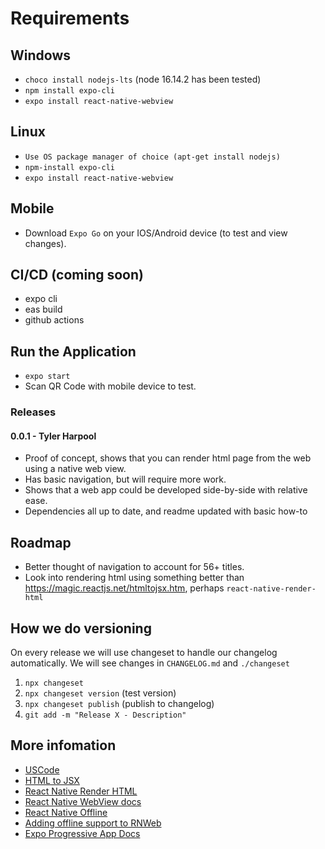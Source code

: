 # Requirements

## Windows
- `choco install nodejs-lts` (node 16.14.2 has been tested)
- `npm install expo-cli`
- `expo install react-native-webview`

## Linux
- `Use OS package manager of choice (apt-get install nodejs)`
- `npm-install expo-cli`
- `expo install react-native-webview`

## Mobile
- Download `Expo Go` on your IOS/Android device (to test and view changes).


## CI/CD (coming soon)
- expo cli
- eas build
- github actions


## Run the Application
- `expo start`
- Scan QR Code with mobile device to test.


### Releases
#### 0.0.1 - Tyler Harpool
- Proof of concept, shows that you can render html page from the web using a native web view.
- Has basic navigation, but will require more work.
- Shows that a web app could be developed side-by-side with relative ease.
- Dependencies all up to date, and readme updated with basic how-to

## Roadmap
- Better thought of navigation to account for 56+ titles.
- Look into rendering html using something better than https://magic.reactjs.net/htmltojsx.htm, perhaps `react-native-render-html`

## How we do versioning
On every release we will use changeset to handle our changelog automatically. We will see changes in `CHANGELOG.md` and `./changeset`
1. `npx changeset`
2. `npx changeset version` (test version)
3. `npx changeset publish` (publish to changelog)
4. `git add -m "Release X - Description"`


## More infomation
- [USCode](https://www.govinfo.gov/app/collection/uscode/2020/)
- [HTML to JSX](https://magic.reactjs.net/htmltojsx.htm)
- [React Native Render HTML](https://meliorence.github.io/react-native-render-html/)
- [React Native WebView docs](https://github.com/react-native-webview/react-native-webview/blob/master/docs/Reference.md)
- [React Native Offline](https://github.com/rgommezz/react-native-offline)
- [Adding offline support to RNWeb](https://github.com/expo/fyi/blob/main/enabling-web-service-workers.md)
- [Expo Progressive App Docs](https://docs.expo.dev/guides/progressive-web-apps/)